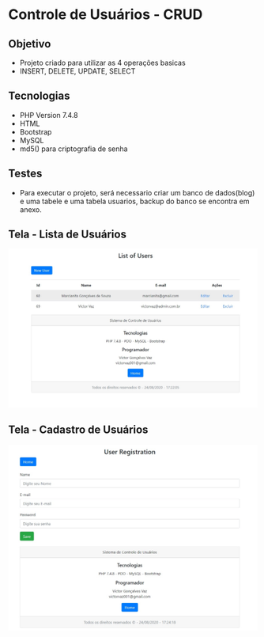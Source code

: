 # Controle de Usuários - CRUD<br>

## Objetivo
* Projeto criado para utilizar as 4 operações basicas
* INSERT, DELETE, UPDATE, SELECT<br>
  
## Tecnologias

* PHP Version 7.4.8<br>
* HTML<br>
* Bootstrap<br>
* MySQL
* md5() para criptografia de senha

## Testes<br>

* Para executar o projeto, será necessario criar um banco de dados(blog) e uma tabele e uma tabela usuarios, backup do banco se encontra em anexo.

## Tela - Lista de Usuários

![Tabela de Usuarios](https://github.com/victorvaz001/ProjetosPHP/blob/master/CRUD/index.jpg)

## Tela - Cadastro de Usuários

![Cadastro de Usuarios](https://github.com/victorvaz001/ProjetosPHP/blob/master/CRUD/registration.jpg)
